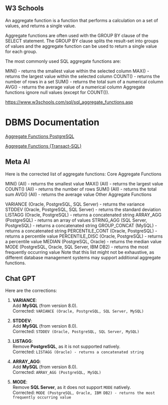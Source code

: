 
## W3 Schools

An aggregate function is a function that performs a calculation on a set of values, and returns a single value.

Aggregate functions are often used with the GROUP BY clause of the SELECT statement. The GROUP BY clause splits the result-set into groups of values and the aggregate function can be used to return a single value for each group.

The most commonly used SQL aggregate functions are:

MIN() - returns the smallest value within the selected column
MAX() - returns the largest value within the selected column
COUNT() - returns the number of rows in a set
SUM() - returns the total sum of a numerical column
AVG() - returns the average value of a numerical column
Aggregate functions ignore null values (except for COUNT()).

https://www.w3schools.com/sql/sql_aggregate_functions.asp

# DBMS Documentation

[Aggregate Functions PostgreSQL](https://www.postgresql.org/docs/current/functions-aggregate.html)

[Aggregate Functions (Transact-SQL)](https://learn.microsoft.com/en-us/sql/t-sql/functions/aggregate-functions-transact-sql?view=sql-server-ver16)


## Meta AI

Here is the corrected list of aggregate functions:
Core Aggregate Functions

MIN() (All) - returns the smallest value
MAX() (All) - returns the largest value
COUNT() (All) - returns the number of rows
SUM() (All) - returns the total sum
AVG() (All) - returns the average value
Other Aggregate Functions

VARIANCE (Oracle, PostgreSQL, SQL Server) - returns the variance
STDDEV (Oracle, PostgreSQL, SQL Server) - returns the standard deviation
LISTAGG (Oracle, PostgreSQL) - returns a concatenated string
ARRAY_AGG (PostgreSQL) - returns an array of values
STRING_AGG (SQL Server, PostgreSQL) - returns a concatenated string
GROUP_CONCAT (MySQL) - returns a concatenated string
PERCENTILE_CONT (Oracle, PostgreSQL) - returns a percentile value
PERCENTILE_DISC (Oracle, PostgreSQL) - returns a percentile value
MEDIAN (PostgreSQL, Oracle) - returns the median value
MODE (PostgreSQL, Oracle, SQL Server, IBM DB2) - returns the most frequently occurring value
Note that this list might not be exhaustive, as different database management systems may support additional aggregate functions.


## Chat GPT

Here are the corrections:

1. **VARIANCE**:  
   Add **MySQL** (from version 8.0).  
   Corrected: `VARIANCE (Oracle, PostgreSQL, SQL Server, MySQL)`

2. **STDDEV**:  
   Add **MySQL** (from version 8.0).  
   Corrected: `STDDEV (Oracle, PostgreSQL, SQL Server, MySQL)`

3. **LISTAGG**:  
   Remove **PostgreSQL**, as it is not supported natively.  
   Corrected: `LISTAGG (Oracle) - returns a concatenated string`

4. **ARRAY_AGG**:  
   Add **MySQL** (from version 8.0).  
   Corrected: `ARRAY_AGG (PostgreSQL, MySQL)`

5. **MODE**:  
   Remove **SQL Server**, as it does not support `MODE` natively.  
   Corrected: `MODE (PostgreSQL, Oracle, IBM DB2) - returns the most frequently occurring value`